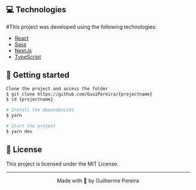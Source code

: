 ## 💻 Technologies

#This project was developed using the following technologies:

- [React](https://reactjs.org)
- [Sass](https://sass-lang.com/)
- [NextJs](https://nextjs.org/)
- [TypeScript](https://www.typescriptlang.org/)

## 🚀 Getting started

```sh
Clone the project and access the folder
$ git clone https://github.com/GuuiPereira/{projectname}
$ cd {projectname}

# Install the dependencies
$ yarn

# Start the project
$ yarn dev

```

## 📝 License

This project is licensed under the MIT License.

---

<p align="center">Made with 💜 by Guilherme Pereira </p>
